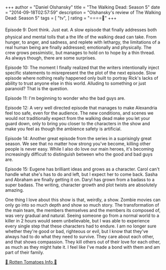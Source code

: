 +++
author = "Daniel Olshansky"
title = "The Walking Dead: Season 5"
date = "2014-09-18T02:57:59"
description = "Olshansky's review of The Walking Dead: Season 5"
tags = [
    "tv",
]
rating = "⭐⭐⭐⭐🌟"
+++

Episode 9:  Dont think. Just eat. A slow episode that finally addresses both physical and mental tolls that a the life of the walking dead can take. From hunger, to anger, and sadness, and replete with lethargy, the limitations of a real human being are finally addressed; emotionally and physically. The crew grows pessimistic, but manages to hold on to hope by a thin thread. As always though, there are some surprises.

Episode 10: The moment I finally realized that the writers intentionally inject specific statements to misrepresent the the plot of the next episode. Slow episode where nothing really happened only built to portray Rick's lacks of ability to trust anyone else in this world. Alluding to something or just paranoid? That is the question.

Episode 11: I'm beginning to wonder who the bad guys are.

Episode 12: A very well directed episode that manages to make Alexandria feel too safe, even for the audience. The new conditions, and scenes we would not traditionally expect from the walking dead make you let your guard down, only to bring you closer to the characters in the show and make you feel as though the ambience safety is artificial.

Episode 14: Another great episode from the series in a suprisingly great season. We see that no matter how strong you've become, killing other people is never easy. While I also do love our main heroes, it's becoming increasingly difficult to distinguish between who the good and bad guys are.

Episode 15: Eugene has brilliant ideas and grows as a character. Carol can't handle what she's has to do and left, but I expect her to come back. Sasha and Abraham are finally getting it on. Daryl has grown from a badass to a super badass. The writing, character growth and plot twists are absolutely amazing.

One thing I love about this show is that, weirdly, a show. Zombie movies can only go into so much depth and show so much story. The transformation of the main team, the members themselves and the members its composed of, was very gradual and natural. Seeing someone go from a normal world to a killer in 2 hours would seem unbelievable, but I was able to experience every single step that these characters had to endure. I am no longer sure whether they're good or bad, righteous or evil, but I know that they've always had to do what they need to survive. They care about each other, and that shows compassion. They kill others out of their love for each other, as much as they might hate it. I feel like I've made a bond with them and am part of their family.

[🍅 Rotten Tomatoes Info 🍅](https://www.rottentomatoes.com//tv/the_walking_dead/s05)